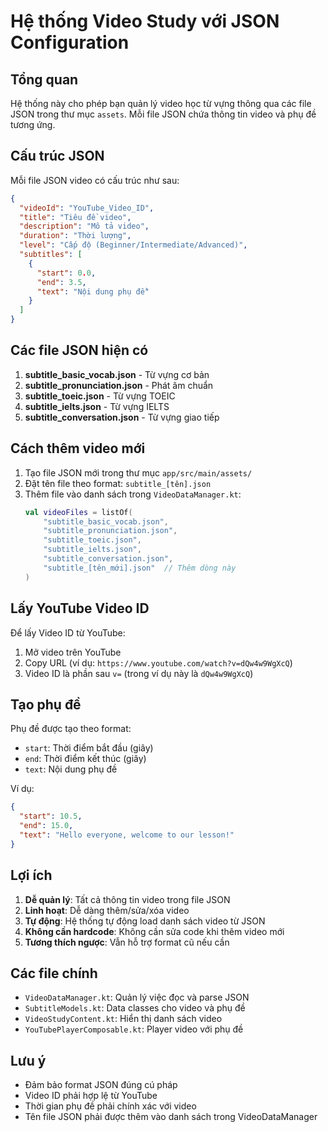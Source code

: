 # Hệ thống Video Study với JSON Configuration

## Tổng quan
Hệ thống này cho phép bạn quản lý video học từ vựng thông qua các file JSON trong thư mục `assets`. Mỗi file JSON chứa thông tin video và phụ đề tương ứng.

## Cấu trúc JSON

Mỗi file JSON video có cấu trúc như sau:

```json
{
  "videoId": "YouTube_Video_ID",
  "title": "Tiêu đề video",
  "description": "Mô tả video",
  "duration": "Thời lượng",
  "level": "Cấp độ (Beginner/Intermediate/Advanced)",
  "subtitles": [
    {
      "start": 0.0,
      "end": 3.5,
      "text": "Nội dung phụ đề"
    }
  ]
}
```

## Các file JSON hiện có

1. **subtitle_basic_vocab.json** - Từ vựng cơ bản
2. **subtitle_pronunciation.json** - Phát âm chuẩn  
3. **subtitle_toeic.json** - Từ vựng TOEIC
4. **subtitle_ielts.json** - Từ vựng IELTS
5. **subtitle_conversation.json** - Từ vựng giao tiếp

## Cách thêm video mới

1. Tạo file JSON mới trong thư mục `app/src/main/assets/`
2. Đặt tên file theo format: `subtitle_[tên].json`
3. Thêm file vào danh sách trong `VideoDataManager.kt`:
   ```kotlin
   val videoFiles = listOf(
       "subtitle_basic_vocab.json",
       "subtitle_pronunciation.json", 
       "subtitle_toeic.json",
       "subtitle_ielts.json",
       "subtitle_conversation.json",
       "subtitle_[tên_mới].json"  // Thêm dòng này
   )
   ```

## Lấy YouTube Video ID

Để lấy Video ID từ YouTube:
1. Mở video trên YouTube
2. Copy URL (ví dụ: `https://www.youtube.com/watch?v=dQw4w9WgXcQ`)
3. Video ID là phần sau `v=` (trong ví dụ này là `dQw4w9WgXcQ`)

## Tạo phụ đề

Phụ đề được tạo theo format:
- `start`: Thời điểm bắt đầu (giây)
- `end`: Thời điểm kết thúc (giây)  
- `text`: Nội dung phụ đề

Ví dụ:
```json
{
  "start": 10.5,
  "end": 15.0,
  "text": "Hello everyone, welcome to our lesson!"
}
```

## Lợi ích

1. **Dễ quản lý**: Tất cả thông tin video trong file JSON
2. **Linh hoạt**: Dễ dàng thêm/sửa/xóa video
3. **Tự động**: Hệ thống tự động load danh sách video từ JSON
4. **Không cần hardcode**: Không cần sửa code khi thêm video mới
5. **Tương thích ngược**: Vẫn hỗ trợ format cũ nếu cần

## Các file chính

- `VideoDataManager.kt`: Quản lý việc đọc và parse JSON
- `SubtitleModels.kt`: Data classes cho video và phụ đề
- `VideoStudyContent.kt`: Hiển thị danh sách video
- `YouTubePlayerComposable.kt`: Player video với phụ đề

## Lưu ý

- Đảm bảo format JSON đúng cú pháp
- Video ID phải hợp lệ từ YouTube
- Thời gian phụ đề phải chính xác với video
- Tên file JSON phải được thêm vào danh sách trong VideoDataManager
